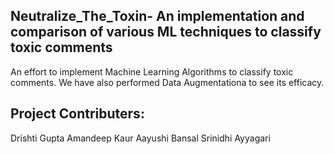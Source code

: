 ## Neutralize_The_Toxin- An implementation and comparison of various ML techniques to classify toxic comments
An effort to implement Machine Learning Algorithms to classify toxic comments. We have also performed Data Augmentationa to see its efficacy.

## Project Contributers:
Drishti Gupta
Amandeep Kaur
Aayushi Bansal
Srinidhi Ayyagari
